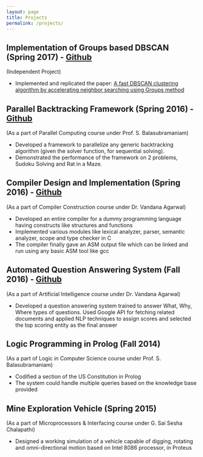 ```yaml
---
layout: page
title: Projects
permalink: /projects/
---
```


## Implementation of Groups based DBSCAN (Spring 2017) - [Github](https://github.com/AdityaAS/GroupDBSCAN)
(Independent Project)
- Implemented and replicated the paper: [A fast DBSCAN clustering algorithm by accelerating neighbor searching using Groups method](https://dl.acm.org/citation.cfm?id=2952211)

## Parallel Backtracking Framework (Spring 2016) - [Github]()
(As a part of Parallel Computing course under Prof. S. Balasubramaniam)
- Developed a framework to parallelize any generic backtracking algorithm (given the solver function, for sequential solving).
- Demonstrated the performance of the framework on 2 problems, Sudoku Solving and Rat in a Maze. 

## Compiler Design and Implementation (Spring 2016) - [Github](https://github.com/AdityaAS/CompilerConstruction)
(As a part of Compiler Construction course under Dr. Vandana Agarwal)
- Developed an entire compiler for a dummy programming language having constructs like structures and functions
- Implemented various modules like lexical analyzer, parser, semantic analyzer, scope and type checker in C
- The compiler finally gave an ASM output file which can be linked and run using any basic ASM tool like gcc

## Automated Question Answering System (Fall 2016) - [Github](https://github.com/AdityaAS/Question-Answering-System)
(As a part of Artificial Intelligence course under Dr. Vandana Agarwal)
- Developed a question answering system trained to answer What, Why, Where types of questions. Used Google API for fetching related documents and applied NLP techniques to assign scores and selected the top scoring entity as the final answer

## Logic Programming in Prolog (Fall 2014)
(As a part of Logic in Computer Science course under Prof. S. Balasubramaniam)
- Codified a section of the US Constitution in Prolog
- The system could handle multiple queries based on the knowledge base provided

## Mine Exploration Vehicle (Spring 2015)
(As a part of Microprocessors & Interfacing course under G. Sai Sesha Chalapathi)
- Designed a working simulation of a vehicle capable of digging, rotating and omni-directional motion based on Intel 8086 processor, in Proteus

